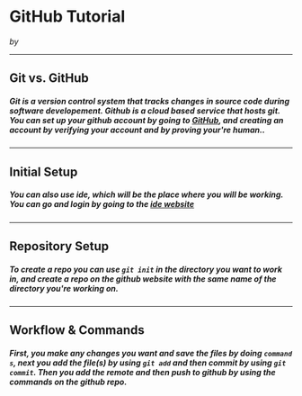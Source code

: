 # GitHub Tutorial

_by <Hassan Ali>_

---
## Git vs. GitHub

##### Git is a **version control system** that tracks changes in source code during software developement. Github is a **cloud based** service that hosts git. You can set up your github account by going to [GitHub](github.com), and creating an account by verifying your account and by proving your're human..

---
## Initial Setup

##### You can also use ide, which will be the place where you will be working. You can go and login by going to the [ide website](ide.cs50.io)


---
## Repository Setup

##### To create a repo you can use `git init` in the directory you want to work in, and create a repo on the github website with the same name of the directory you're working on.


---
## Workflow & Commands

##### First, you make any changes you want and save the files by doing `command s`, next you add the file(s) by using `git add` and then commit by using `git commit`. Then you add the remote and then push to github by using the commands on the github repo.





